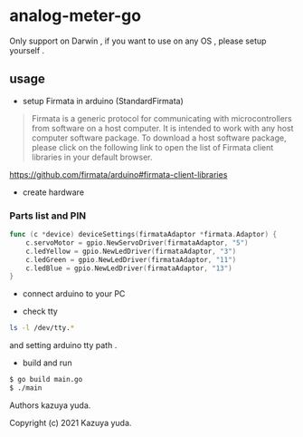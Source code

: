 # analog-meter-go

Only support on Darwin , if you want to use on any OS , please setup yourself .

## usage

- setup Firmata in arduino (StandardFirmata)

>  Firmata is a generic protocol for communicating with microcontrollers
> from software on a host computer. It is intended to work with
> any host computer software package.
> To download a host software package, please click on the following link
> to open the list of Firmata client libraries in your default browser.

https://github.com/firmata/arduino#firmata-client-libraries

- create hardware

### Parts list and PIN

```Go
func (c *device) deviceSettings(firmataAdaptor *firmata.Adaptor) {
	c.servoMotor = gpio.NewServoDriver(firmataAdaptor, "5")
	c.ledYellow = gpio.NewLedDriver(firmataAdaptor, "3")
	c.ledGreen = gpio.NewLedDriver(firmataAdaptor, "11")
	c.ledBlue = gpio.NewLedDriver(firmataAdaptor, "13")
}
```

- connect arduino to your PC

- check tty

```bash
ls -l /dev/tty.*
```
and setting arduino tty path .


- build and run

```bash
$ go build main.go
$ ./main
```

Authors
kazuya yuda.

Copyright (c) 2021 Kazuya yuda.
